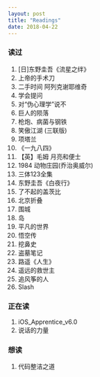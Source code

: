 ```yaml
---
layout: post
title: "Readings"
date: 2018-04-22
---
```


### 读过

1. [日]东野圭吾《流星之绊》
2. 上帝的手术刀
3. 二手时间 阿列克谢耶维奇
4. 学会提问
5. 对“伪心理学”说不
6. 巨人的陨落
7. 枪炮、病菌与钢铁
8. 笑傲江湖 (三联版)
9. 项塔兰
10. 《一九八四》
11. 【英】毛姆 月亮和便士
12. 1984 动物庄园(乔治奥威尔)
13. 三体123全集
14. 东野圭吾《白夜行》
15. 了不起的盖茨比
16. 北京折叠
17. 围城
18. 岛
19. 平凡的世界
20. 悟空传
21. 挖鼻史
22. 盗墓笔记
23. 路遥《人生》
24. 遥远的救世主
25. 追风筝的人
26. Slash


### 正在读

1. iOS_Apprentice_v6.0
2. 说话的力量

### 想读

1. 代码整洁之道


